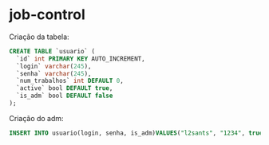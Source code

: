 # job-control

Criação da tabela:

```sql
CREATE TABLE `usuario` (
  `id` int PRIMARY KEY AUTO_INCREMENT,
  `login` varchar(245),
  `senha` varchar(245),
  `num_trabalhos` int DEFAULT 0,
  `active` bool DEFAULT true,
  `is_adm` bool DEFAULT false
);
```

Criação do adm:

```sql
INSERT INTO usuario(login, senha, is_adm)VALUES("l2sants", "1234", true);
```